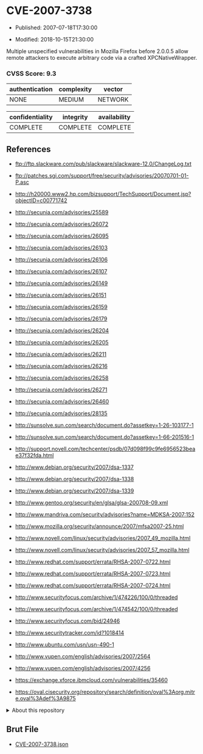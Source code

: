 # CVE-2007-3738

- Published: 2007-07-18T17:30:00

- Modified: 2018-10-15T21:30:00

Multiple unspecified vulnerabilities in Mozilla Firefox before 2.0.0.5 allow remote attackers to execute arbitrary code via a crafted XPCNativeWrapper.

### CVSS Score: **9.3**

| authentication | complexity | vector |
| --- | --- | --- |
| NONE | MEDIUM | NETWORK |

| confidentiality | integrity | availability |
| --- | --- | --- |
| COMPLETE | COMPLETE | COMPLETE |

## References

* ftp://ftp.slackware.com/pub/slackware/slackware-12.0/ChangeLog.txt

* ftp://patches.sgi.com/support/free/security/advisories/20070701-01-P.asc

* http://h20000.www2.hp.com/bizsupport/TechSupport/Document.jsp?objectID=c00771742

* http://secunia.com/advisories/25589

* http://secunia.com/advisories/26072

* http://secunia.com/advisories/26095

* http://secunia.com/advisories/26103

* http://secunia.com/advisories/26106

* http://secunia.com/advisories/26107

* http://secunia.com/advisories/26149

* http://secunia.com/advisories/26151

* http://secunia.com/advisories/26159

* http://secunia.com/advisories/26179

* http://secunia.com/advisories/26204

* http://secunia.com/advisories/26205

* http://secunia.com/advisories/26211

* http://secunia.com/advisories/26216

* http://secunia.com/advisories/26258

* http://secunia.com/advisories/26271

* http://secunia.com/advisories/26460

* http://secunia.com/advisories/28135

* http://sunsolve.sun.com/search/document.do?assetkey=1-26-103177-1

* http://sunsolve.sun.com/search/document.do?assetkey=1-66-201516-1

* http://support.novell.com/techcenter/psdb/07d098f99c9fe6956523beae37f32fda.html

* http://www.debian.org/security/2007/dsa-1337

* http://www.debian.org/security/2007/dsa-1338

* http://www.debian.org/security/2007/dsa-1339

* http://www.gentoo.org/security/en/glsa/glsa-200708-09.xml

* http://www.mandriva.com/security/advisories?name=MDKSA-2007:152

* http://www.mozilla.org/security/announce/2007/mfsa2007-25.html

* http://www.novell.com/linux/security/advisories/2007_49_mozilla.html

* http://www.novell.com/linux/security/advisories/2007_57_mozilla.html

* http://www.redhat.com/support/errata/RHSA-2007-0722.html

* http://www.redhat.com/support/errata/RHSA-2007-0723.html

* http://www.redhat.com/support/errata/RHSA-2007-0724.html

* http://www.securityfocus.com/archive/1/474226/100/0/threaded

* http://www.securityfocus.com/archive/1/474542/100/0/threaded

* http://www.securityfocus.com/bid/24946

* http://www.securitytracker.com/id?1018414

* http://www.ubuntu.com/usn/usn-490-1

* http://www.vupen.com/english/advisories/2007/2564

* http://www.vupen.com/english/advisories/2007/4256

* https://exchange.xforce.ibmcloud.com/vulnerabilities/35460

* https://oval.cisecurity.org/repository/search/definition/oval%3Aorg.mitre.oval%3Adef%3A9875

<details>
<summary>About this repository</summary> 

  This repository is part of the project [Live Hack CVE](https://github.com/Live-Hack-CVE). Main website can be found [www.live-hack.org](https://www.live-hack.org) 
  
  Made by [Sn0wAlice](https://github.com/Sn0wAlice) for the people that care about security and need to have a feed of the latest CVEs. Hope you enjoy it, don't forget to star the repo and follow me on [Twitter](https://twitter.com/Sn0wAlice) and [Github](https://github.com/Sn0wAlice). And that is my [personnal website](https://www.alice-snow.me/)

  - [Home Page](https://github.com/Live-Hack-CVE)
  - [Framework](https://github.com/Live-Hack-CVE/cve-framework)
  - [CVE database](https://github.com/Live-Hack-CVE/full_database)
  - [Changelog](https://github.com/Live-Hack-CVE/Changelog)
</details>

## Brut File

* [CVE-2007-3738.json](https://raw.githubusercontent.com/Live-Hack-CVE/full_database/main/cves/2007/CVE-2007-3738.json)

